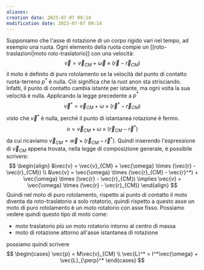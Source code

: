 ```yaml
---
aliases: 
creation date: 2023-07-07 09:14
modification date: 2023-07-07 09:14
---
```


Supponiamo che l'asse di rotazione di un corpo rigido vari nel tempo, ad esempio una ruota.
Ogni elemento della ruota compie un [[roto-traslazioni|moto roto-traslatorio]] con una velocità:
$$ \vec{v} = \vec{v}_{CM} + \vec{\omega} \times (\vec{r} - \vec{r}_{CM}) $$
il moto è definito di puro rotolamento se la velocità del punto di contatto ruota-terreno $p^*$ è nulla.
Ciò significa che la ruot anon sta strisciando. Infatti, il punto di contatto cambia istante per istante, ma ogni volta la sua velocità è nulla.
Applicando la legge precedente a $p^*$
$$ \vec{v}^* = \vec{v}_{CM} + \omega \times (\vec{r}^* - \vec{r}_{CM}) $$
visto che $\vec{v}^*$ è nulla, perchè il punto di istantanea rotazione è fermo.
$$ o = \vec{v}_{CM} + \omega \times (\vec{r}_{CM} - \vec{r}^*) $$
da cui ricaviamo $\vec{v}_{CM} = \vec{w} \times (\vec{r}_{CM} - \vec{r}^*)$.
Quindi inserendo l'espressione di $\vec{v}_{CM}$ appena trovata, nella legge di composizione generale, è possibile scrivere:
$$ \begin{align}
&\vec{v} = \vec{v}_{CM} + \vec{\omega} \times (\vec{r} - \vec{r}_{CM}) \\
&\vec{v} = \vec{\omega} \times (\vec{r}_{CM} - \vec{r}^*) + \vec{\omega} \times (\vec{r} - \vec{r}_{CM}) \implies \vec{v} = \vec{\omega} \times (\vec{r} - \vec{r}_{CM})
\end{align} $$
Quindi nel moto di puro rotolamento, rispetto al punto di contatto il moto diventa da roto-traslatorio a solo rotatorio, quindi rispetto a questo asse un moto di puro rotolamento è un moto rotatorio con asse fisso.
Possiamo vedere quindi questo tipo di moto come:
- moto traslatorio più un moto rotatorio intorno al centro di massa
- moto di rotazione attorno all'asse istantanea di rotazione

possiamo quindi scrivere
$$ \begin{cases}
\vec{p} = M\vec{v}_{CM} \\
\vec{L}^* = I^*\vec{\omega} + \vec{L}_{\perp}^*
\end{cases} $$
